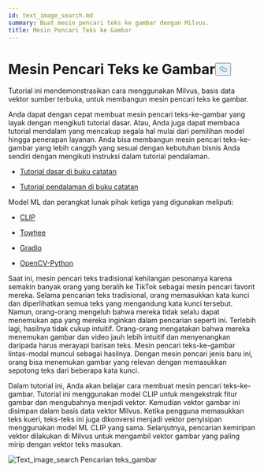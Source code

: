 ```yaml
---
id: text_image_search.md
summary: Buat mesin pencari teks ke gambar dengan Milvus.
title: Mesin Pencari Teks ke Gambar
---
```

<h1 id="Text-to-Image-Search-Engine" class="common-anchor-header">Mesin Pencari Teks ke Gambar<button data-href="#Text-to-Image-Search-Engine" class="anchor-icon" translate="no">
      <svg translate="no"
        aria-hidden="true"
        focusable="false"
        height="20"
        version="1.1"
        viewBox="0 0 16 16"
        width="16"
      >
        <path
          fill="#0092E4"
          fill-rule="evenodd"
          d="M4 9h1v1H4c-1.5 0-3-1.69-3-3.5S2.55 3 4 3h4c1.45 0 3 1.69 3 3.5 0 1.41-.91 2.72-2 3.25V8.59c.58-.45 1-1.27 1-2.09C10 5.22 8.98 4 8 4H4c-.98 0-2 1.22-2 2.5S3 9 4 9zm9-3h-1v1h1c1 0 2 1.22 2 2.5S13.98 12 13 12H9c-.98 0-2-1.22-2-2.5 0-.83.42-1.64 1-2.09V6.25c-1.09.53-2 1.84-2 3.25C6 11.31 7.55 13 9 13h4c1.45 0 3-1.69 3-3.5S14.5 6 13 6z"
        ></path>
      </svg>
    </button></h1><p>Tutorial ini mendemonstrasikan cara menggunakan Milvus, basis data vektor sumber terbuka, untuk membangun mesin pencari teks ke gambar.</p>
<p>Anda dapat dengan cepat membuat mesin pencari teks-ke-gambar yang layak dengan mengikuti tutorial dasar. Atau, Anda juga dapat membaca tutorial mendalam yang mencakup segala hal mulai dari pemilihan model hingga penerapan layanan. Anda bisa membangun mesin pencari teks-ke-gambar yang lebih canggih yang sesuai dengan kebutuhan bisnis Anda sendiri dengan mengikuti instruksi dalam tutorial pendalaman.</p>
<ul>
<li><p><a href="https://github.com/towhee-io/examples/blob/main/image/text_image_search/1_build_text_image_search_engine.ipynb">Tutorial dasar di buku catatan</a></p></li>
<li><p><a href="https://github.com/towhee-io/examples/blob/main/image/text_image_search/2_deep_dive_text_image_search.ipynb">Tutorial pendalaman di buku catatan</a></p></li>
</ul>
<p>Model ML dan perangkat lunak pihak ketiga yang digunakan meliputi:</p>
<ul>
<li><p><a href="https://openai.com/blog/clip/">CLIP</a></p></li>
<li><p><a href="https://towhee.io/">Towhee</a></p></li>
<li><p><a href="https://www.google.com/url?sa=t&amp;rct=j&amp;q=&amp;esrc=s&amp;source=web&amp;cd=&amp;cad=rja&amp;uact=8&amp;ved=2ahUKEwj3nvvEhNj7AhVZSGwGHUFuA6sQFnoECA0QAQ&amp;url=https%3A%2F%2Fgradio.app%2F&amp;usg=AOvVaw0Rmnp2xYgYvkDcMb9d-9TR">Gradio</a></p></li>
<li><p><a href="https://www.google.com/url?sa=t&amp;rct=j&amp;q=&amp;esrc=s&amp;source=web&amp;cd=&amp;cad=rja&amp;uact=8&amp;ved=2ahUKEwjawLa4hNj7AhWrSGwGHSWKD1sQFnoECA0QAQ&amp;url=https%3A%2F%2Fdocs.opencv.org%2F4.x%2Fd6%2Fd00%2Ftutorial_py_root.html&amp;usg=AOvVaw3YMr9iiY-FTDoGSWWqppvP">OpenCV-Python</a></p></li>
</ul>
<p>Saat ini, mesin pencari teks tradisional kehilangan pesonanya karena semakin banyak orang yang beralih ke TikTok sebagai mesin pencari favorit mereka. Selama pencarian teks tradisional, orang memasukkan kata kunci dan diperlihatkan semua teks yang mengandung kata kunci tersebut. Namun, orang-orang mengeluh bahwa mereka tidak selalu dapat menemukan apa yang mereka inginkan dalam pencarian seperti ini. Terlebih lagi, hasilnya tidak cukup intuitif. Orang-orang mengatakan bahwa mereka menemukan gambar dan video jauh lebih intuitif dan menyenangkan daripada harus merayapi barisan teks. Mesin pencari teks-ke-gambar lintas-modal muncul sebagai hasilnya. Dengan mesin pencari jenis baru ini, orang bisa menemukan gambar yang relevan dengan memasukkan sepotong teks dari beberapa kata kunci.</p>
<p>Dalam tutorial ini, Anda akan belajar cara membuat mesin pencari teks-ke-gambar. Tutorial ini menggunakan model CLIP untuk mengekstrak fitur gambar dan mengubahnya menjadi vektor. Kemudian vektor gambar ini disimpan dalam basis data vektor Milvus. Ketika pengguna memasukkan teks kueri, teks-teks ini juga dikonversi menjadi vektor penyisipan menggunakan model ML CLIP yang sama. Selanjutnya, pencarian kemiripan vektor dilakukan di Milvus untuk mengambil vektor gambar yang paling mirip dengan vektor teks masukan.</p>
<p>
  
   <span class="img-wrapper"> <img translate="no" src="/docs/v2.5.x/assets/text_to_image_workflow.png" alt="Text_image_search" class="doc-image" id="text_image_search" />
   </span> <span class="img-wrapper"> <span>Pencarian teks_gambar</span> </span></p>
